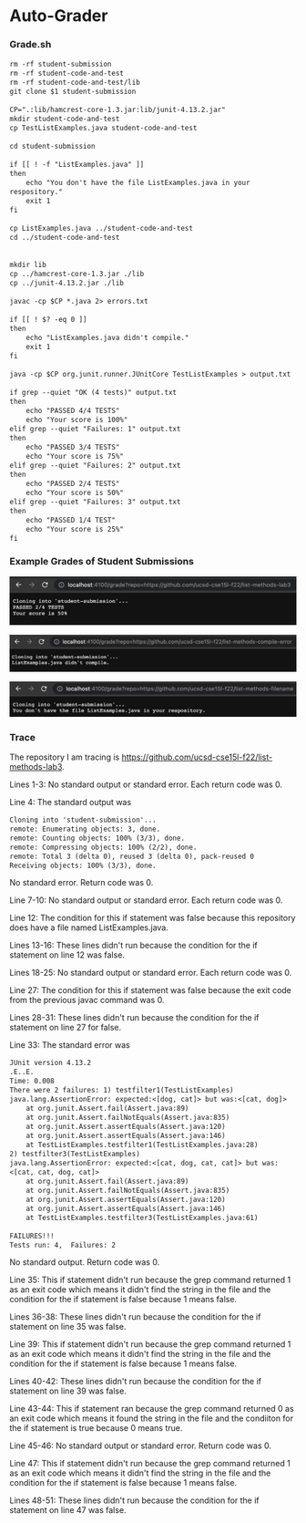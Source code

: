 # Auto-Grader
### Grade.sh
```
rm -rf student-submission
rm -rf student-code-and-test
rm -rf student-code-and-test/lib
git clone $1 student-submission

CP=".:lib/hamcrest-core-1.3.jar:lib/junit-4.13.2.jar"
mkdir student-code-and-test
cp TestListExamples.java student-code-and-test

cd student-submission

if [[ ! -f "ListExamples.java" ]]
then 
    echo "You don't have the file ListExamples.java in your respository."
    exit 1
fi

cp ListExamples.java ../student-code-and-test
cd ../student-code-and-test


mkdir lib
cp ../hamcrest-core-1.3.jar ./lib
cp ../junit-4.13.2.jar ./lib

javac -cp $CP *.java 2> errors.txt

if [[ ! $? -eq 0 ]]
then 
    echo "ListExamples.java didn't compile."
    exit 1
fi

java -cp $CP org.junit.runner.JUnitCore TestListExamples > output.txt

if grep --quiet "OK (4 tests)" output.txt
then
    echo "PASSED 4/4 TESTS"
    echo "Your score is 100%"  
elif grep --quiet "Failures: 1" output.txt
then
    echo "PASSED 3/4 TESTS"
    echo "Your score is 75%"  
elif grep --quiet "Failures: 2" output.txt
then
    echo "PASSED 2/4 TESTS"
    echo "Your score is 50%"  
elif grep --quiet "Failures: 3" output.txt
then
    echo "PASSED 1/4 TEST"
    echo "Your score is 25%"  
fi
```

### Example Grades of Student Submissions
![Image](Screenshots/list-methods-lab3.png)
 
![Image](Screenshots/list-methods-compile-error.png)

![Image](Screenshots/list-methods-filename.png)

### Trace
The repository I am tracing is https://github.com/ucsd-cse15l-f22/list-methods-lab3.

Lines 1-3: No standard output or standard error. Each return code was 0.

Line 4: The standard output was 
```
Cloning into 'student-submission'...
remote: Enumerating objects: 3, done.
remote: Counting objects: 100% (3/3), done.
remote: Compressing objects: 100% (2/2), done.
remote: Total 3 (delta 0), reused 3 (delta 0), pack-reused 0
Receiving objects: 100% (3/3), done.
```
No standard error. Return code was 0.

Line 7-10: No standard output or standard error. Each return code was 0.

Line 12: The condition for this if statement was false because this repository does have a file named ListExamples.java.

Lines 13-16: These lines didn't run because the condition for the if statement on line 12 was false.

Lines 18-25: No standard output or standard error. Each return code was 0.

Line 27: The condition for this if statement was false because the exit code from the previous javac command was 0.

Lines 28-31: These lines didn't run because the condition for the if statement on line 27 for false.

Line 33: The standard error was 
```
JUnit version 4.13.2
.E..E.
Time: 0.008
There were 2 failures: 1) testfilter1(TestListExamples)
java.lang.AssertionError: expected:<[dog, cat]> but was:<[cat, dog]>
	at org.junit.Assert.fail(Assert.java:89)
	at org.junit.Assert.failNotEquals(Assert.java:835)
	at org.junit.Assert.assertEquals(Assert.java:120)
	at org.junit.Assert.assertEquals(Assert.java:146)
	at TestListExamples.testfilter1(TestListExamples.java:28)
2) testfilter3(TestListExamples)
java.lang.AssertionError: expected:<[cat, dog, cat, cat]> but was:<[cat, cat, dog, cat]>
	at org.junit.Assert.fail(Assert.java:89)
	at org.junit.Assert.failNotEquals(Assert.java:835)
	at org.junit.Assert.assertEquals(Assert.java:120)
	at org.junit.Assert.assertEquals(Assert.java:146)
	at TestListExamples.testfilter3(TestListExamples.java:61)

FAILURES!!!
Tests run: 4,  Failures: 2
``` 
No standard output. Return code was 0.

Line 35: This if statement didn't run because the grep command returned 1 as an exit code which means it didn't find the string in the file and the condition for the if statement is false because 1 means false.

Lines 36-38: These lines didn't run because the condition for the if statement on line 35 was false.

Line 39: This if statement didn't run because the grep command returned 1 as an exit code which means it didn't find the string in the file and the condition for the if statement is false because 1 means false.

Lines 40-42: These lines didn't run because the condition for the if statement on line 39 was false.

Line 43-44: This if statement ran because the grep command returned 0 as an exit code which means it found the string in the file and the condiiton for the if statement is true because 0 means true.

Line 45-46: No standard output or standard error. Return code was 0.

Line 47: This if statement didn't run because the grep command returned 1 as an exit code which means it didn't find the string in the file and the condition for the if statement is false because 1 means false.

Lines 48-51: These lines didn't run because the condition for the if statement on line 47 was false.